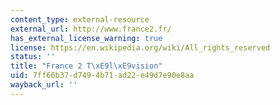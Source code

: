 ```yaml
---
content_type: external-resource
external_url: http://www.france2.fr/
has_external_license_warning: true
license: https://en.wikipedia.org/wiki/All_rights_reserved
status: ''
title: "France 2 T\xE9l\xE9vision"
uid: 7ff66b37-d749-4b71-ad22-e49d7e90e8aa
wayback_url: ''
---
```

